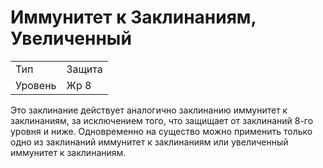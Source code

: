 # Иммунитет к Заклинаниям, Увеличенный

| | |
|---|---|
|Тип|Защита|
|Уровень| Жр 8|

Это заклинание действует аналогично
заклинанию иммунитет к заклинаниям, за исключением того, что защищает
от заклинаний 8-го уровня и ниже.
Одновременно на существо можно
применить только одно из заклинаний
иммунитет к заклинаниям или увеличенный иммунитет к заклинаниям.